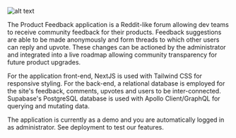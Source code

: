 ![alt text](https://pnguyen-portfolio.vercel.app/detail/desktop/image-productfeedback-hero@2x.jpg)

The Product Feedback application is a Reddit-like forum allowing dev teams to receive community feedback for their products. Feedback suggestions are able to be made anonymously and form threads to which other users can reply and upvote. These changes can be actioned by the administrator and integrated into a live roadmap allowing community transparency for future product upgrades.

For the application front-end, NextJS is used with Tailwind CSS for responsive styling. For the back-end, a relational database is employed for the site's feedback, comments, upvotes and users to be inter-connected. Supabase's PostgreSQL database is used with Apollo Client/GraphQL for querying and mutating data.

The application is currently as a demo and you are automatically logged in as administrator. See deployment to test our features.
